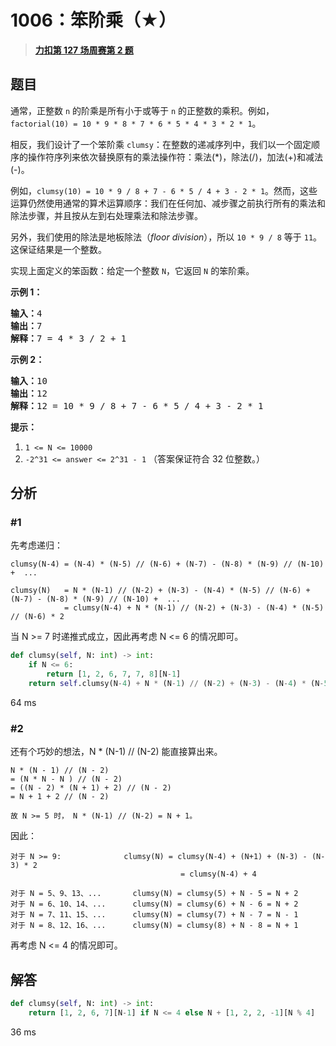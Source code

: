 # 1006：笨阶乘（★）


> <u>**[力扣第 127 场周赛第 2 题](https://leetcode.cn/problems/clumsy-factorial/)**</u>

## 题目

<p>通常，正整数 <code>n</code> 的阶乘是所有小于或等于 <code>n</code> 的正整数的乘积。例如，<code>factorial(10) = 10 * 9 * 8 * 7 * 6 * 5 * 4 * 3 * 2 * 1</code>。</p>

<p>相反，我们设计了一个笨阶乘 <code>clumsy</code>：在整数的递减序列中，我们以一个固定顺序的操作符序列来依次替换原有的乘法操作符：乘法(*)，除法(/)，加法(+)和减法(-)。</p>

<p>例如，<code>clumsy(10) = 10 * 9 / 8 + 7 - 6 * 5 / 4 + 3 - 2 * 1</code>。然而，这些运算仍然使用通常的算术运算顺序：我们在任何加、减步骤之前执行所有的乘法和除法步骤，并且按从左到右处理乘法和除法步骤。</p>

<p>另外，我们使用的除法是地板除法（<em>floor division</em>），所以 <code>10 * 9 / 8</code> 等于 <code>11</code>。这保证结果是一个整数。</p>

<p>实现上面定义的笨函数：给定一个整数 <code>N</code>，它返回 <code>N</code> 的笨阶乘。</p>



<p><strong>示例 1：</strong></p>

<pre><strong>输入：</strong>4
<strong>输出：</strong>7
<strong>解释：</strong>7 = 4 * 3 / 2 + 1
</pre>

<p><strong>示例 2：</strong></p>

<pre><strong>输入：</strong>10
<strong>输出：</strong>12
<strong>解释：</strong>12 = 10 * 9 / 8 + 7 - 6 * 5 / 4 + 3 - 2 * 1
</pre>



<p><strong>提示：</strong></p>

<ol>
<li><code>1 &lt;= N &lt;= 10000</code></li>
<li><code>-2^31 &lt;= answer &lt;= 2^31 - 1</code>  （答案保证符合 32 位整数。）</li>
</ol>


## 分析

### #1

先考虑递归：
	
	clumsy(N-4)	= (N-4) * (N-5) // (N-6) + (N-7) - (N-8) * (N-9) // (N-10) +  ...

	clumsy(N) 	= N * (N-1) // (N-2) + (N-3) - (N-4) * (N-5) // (N-6) + (N-7) - (N-8) * (N-9) // (N-10) +  ...
				= clumsy(N-4) + N * (N-1) // (N-2) + (N-3) - (N-4) * (N-5) // (N-6) * 2
				
当 N >= 7 时递推式成立，因此再考虑 N <= 6 的情况即可。

```python
def clumsy(self, N: int) -> int:
	if N <= 6:
		return [1, 2, 6, 7, 7, 8][N-1]
	return self.clumsy(N-4) + N * (N-1) // (N-2) + (N-3) - (N-4) * (N-5) // (N-6) * 2
```

64 ms

### #2

还有个巧妙的想法，N * (N-1) // (N-2) 能直接算出来。

	N * (N - 1) // (N - 2) 
	= (N * N - N ) // (N - 2)
	= ((N - 2) * (N + 1) + 2) // (N - 2)
	= N + 1 + 2 // (N - 2)
	
	故 N >= 5 时， N * (N-1) // (N-2) = N + 1。

因此：

	对于 N >= 9:				clumsy(N) = clumsy(N-4) + (N+1) + (N-3) - (N-3) * 2 
										  = clumsy(N-4) + 4
	
	对于 N = 5、9、13、...		clumsy(N) = clumsy(5) + N - 5 = N + 2
	对于 N = 6、10、14、...		clumsy(N) = clumsy(6) + N - 6 = N + 2
	对于 N = 7、11、15、...		clumsy(N) = clumsy(7) + N - 7 = N - 1
	对于 N = 8、12、16、...		clumsy(N) = clumsy(8) + N - 8 = N + 1
	
再考虑 N <= 4 的情况即可。

## 解答

```python
def clumsy(self, N: int) -> int:
	return [1, 2, 6, 7][N-1] if N <= 4 else N + [1, 2, 2, -1][N % 4]
```

36 ms
